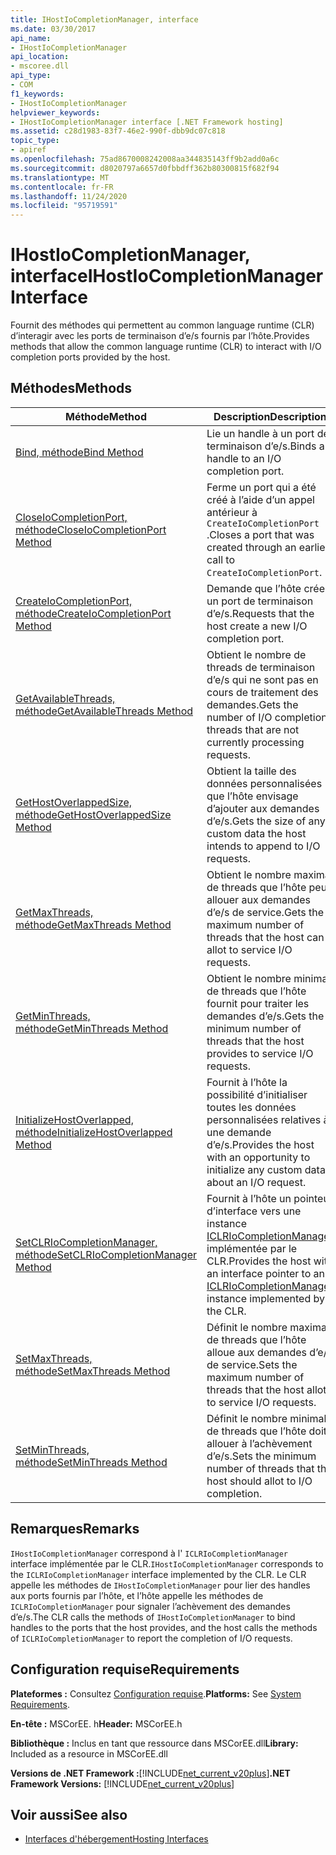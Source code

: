 ```yaml
---
title: IHostIoCompletionManager, interface
ms.date: 03/30/2017
api_name:
- IHostIoCompletionManager
api_location:
- mscoree.dll
api_type:
- COM
f1_keywords:
- IHostIoCompletionManager
helpviewer_keywords:
- IHostIoCompletionManager interface [.NET Framework hosting]
ms.assetid: c28d1983-83f7-46e2-990f-dbb9dc07c818
topic_type:
- apiref
ms.openlocfilehash: 75ad8670008242008aa344835143ff9b2add0a6c
ms.sourcegitcommit: d8020797a6657d0fbbdff362b80300815f682f94
ms.translationtype: MT
ms.contentlocale: fr-FR
ms.lasthandoff: 11/24/2020
ms.locfileid: "95719591"
---
```

# <a name="ihostiocompletionmanager-interface"></a><span data-ttu-id="954ef-102">IHostIoCompletionManager, interface</span><span class="sxs-lookup"><span data-stu-id="954ef-102">IHostIoCompletionManager Interface</span></span>

<span data-ttu-id="954ef-103">Fournit des méthodes qui permettent au common language runtime (CLR) d’interagir avec les ports de terminaison d’e/s fournis par l’hôte.</span><span class="sxs-lookup"><span data-stu-id="954ef-103">Provides methods that allow the common language runtime (CLR) to interact with I/O completion ports provided by the host.</span></span>  
  
## <a name="methods"></a><span data-ttu-id="954ef-104">Méthodes</span><span class="sxs-lookup"><span data-stu-id="954ef-104">Methods</span></span>  
  
|<span data-ttu-id="954ef-105">Méthode</span><span class="sxs-lookup"><span data-stu-id="954ef-105">Method</span></span>|<span data-ttu-id="954ef-106">Description</span><span class="sxs-lookup"><span data-stu-id="954ef-106">Description</span></span>|  
|------------|-----------------|  
|[<span data-ttu-id="954ef-107">Bind, méthode</span><span class="sxs-lookup"><span data-stu-id="954ef-107">Bind Method</span></span>](ihostiocompletionmanager-bind-method.md)|<span data-ttu-id="954ef-108">Lie un handle à un port de terminaison d’e/s.</span><span class="sxs-lookup"><span data-stu-id="954ef-108">Binds a handle to an I/O completion port.</span></span>|  
|[<span data-ttu-id="954ef-109">CloseIoCompletionPort, méthode</span><span class="sxs-lookup"><span data-stu-id="954ef-109">CloseIoCompletionPort Method</span></span>](ihostiocompletionmanager-closeiocompletionport-method.md)|<span data-ttu-id="954ef-110">Ferme un port qui a été créé à l’aide d’un appel antérieur à `CreateIoCompletionPort` .</span><span class="sxs-lookup"><span data-stu-id="954ef-110">Closes a port that was created through an earlier call to `CreateIoCompletionPort`.</span></span>|  
|[<span data-ttu-id="954ef-111">CreateIoCompletionPort, méthode</span><span class="sxs-lookup"><span data-stu-id="954ef-111">CreateIoCompletionPort Method</span></span>](ihostiocompletionmanager-createiocompletionport-method.md)|<span data-ttu-id="954ef-112">Demande que l’hôte crée un port de terminaison d’e/s.</span><span class="sxs-lookup"><span data-stu-id="954ef-112">Requests that the host create a new I/O completion port.</span></span>|  
|[<span data-ttu-id="954ef-113">GetAvailableThreads, méthode</span><span class="sxs-lookup"><span data-stu-id="954ef-113">GetAvailableThreads Method</span></span>](ihostiocompletionmanager-getavailablethreads-method.md)|<span data-ttu-id="954ef-114">Obtient le nombre de threads de terminaison d’e/s qui ne sont pas en cours de traitement des demandes.</span><span class="sxs-lookup"><span data-stu-id="954ef-114">Gets the number of I/O completion threads that are not currently processing requests.</span></span>|  
|[<span data-ttu-id="954ef-115">GetHostOverlappedSize, méthode</span><span class="sxs-lookup"><span data-stu-id="954ef-115">GetHostOverlappedSize Method</span></span>](ihostiocompletionmanager-gethostoverlappedsize-method.md)|<span data-ttu-id="954ef-116">Obtient la taille des données personnalisées que l’hôte envisage d’ajouter aux demandes d’e/s.</span><span class="sxs-lookup"><span data-stu-id="954ef-116">Gets the size of any custom data the host intends to append to I/O requests.</span></span>|  
|[<span data-ttu-id="954ef-117">GetMaxThreads, méthode</span><span class="sxs-lookup"><span data-stu-id="954ef-117">GetMaxThreads Method</span></span>](ihostiocompletionmanager-getmaxthreads-method.md)|<span data-ttu-id="954ef-118">Obtient le nombre maximal de threads que l’hôte peut allouer aux demandes d’e/s de service.</span><span class="sxs-lookup"><span data-stu-id="954ef-118">Gets the maximum number of threads that the host can allot to service I/O requests.</span></span>|  
|[<span data-ttu-id="954ef-119">GetMinThreads, méthode</span><span class="sxs-lookup"><span data-stu-id="954ef-119">GetMinThreads Method</span></span>](ihostiocompletionmanager-getminthreads-method.md)|<span data-ttu-id="954ef-120">Obtient le nombre minimal de threads que l’hôte fournit pour traiter les demandes d’e/s.</span><span class="sxs-lookup"><span data-stu-id="954ef-120">Gets the minimum number of threads that the host provides to service I/O requests.</span></span>|  
|[<span data-ttu-id="954ef-121">InitializeHostOverlapped, méthode</span><span class="sxs-lookup"><span data-stu-id="954ef-121">InitializeHostOverlapped Method</span></span>](ihostiocompletionmanager-initializehostoverlapped-method.md)|<span data-ttu-id="954ef-122">Fournit à l’hôte la possibilité d’initialiser toutes les données personnalisées relatives à une demande d’e/s.</span><span class="sxs-lookup"><span data-stu-id="954ef-122">Provides the host with an opportunity to initialize any custom data about an I/O request.</span></span>|  
|[<span data-ttu-id="954ef-123">SetCLRIoCompletionManager, méthode</span><span class="sxs-lookup"><span data-stu-id="954ef-123">SetCLRIoCompletionManager Method</span></span>](ihostiocompletionmanager-setclriocompletionmanager-method.md)|<span data-ttu-id="954ef-124">Fournit à l’hôte un pointeur d’interface vers une instance [ICLRIoCompletionManager](iclriocompletionmanager-interface.md) implémentée par le CLR.</span><span class="sxs-lookup"><span data-stu-id="954ef-124">Provides the host with an interface pointer to an [ICLRIoCompletionManager](iclriocompletionmanager-interface.md) instance implemented by the CLR.</span></span>|  
|[<span data-ttu-id="954ef-125">SetMaxThreads, méthode</span><span class="sxs-lookup"><span data-stu-id="954ef-125">SetMaxThreads Method</span></span>](ihostiocompletionmanager-setmaxthreads-method.md)|<span data-ttu-id="954ef-126">Définit le nombre maximal de threads que l’hôte alloue aux demandes d’e/s de service.</span><span class="sxs-lookup"><span data-stu-id="954ef-126">Sets the maximum number of threads that the host allots to service I/O requests.</span></span>|  
|[<span data-ttu-id="954ef-127">SetMinThreads, méthode</span><span class="sxs-lookup"><span data-stu-id="954ef-127">SetMinThreads Method</span></span>](ihostiocompletionmanager-setminthreads-method.md)|<span data-ttu-id="954ef-128">Définit le nombre minimal de threads que l’hôte doit allouer à l’achèvement d’e/s.</span><span class="sxs-lookup"><span data-stu-id="954ef-128">Sets the minimum number of threads that the host should allot to I/O completion.</span></span>|  
  
## <a name="remarks"></a><span data-ttu-id="954ef-129">Remarques</span><span class="sxs-lookup"><span data-stu-id="954ef-129">Remarks</span></span>  

 <span data-ttu-id="954ef-130">`IHostIoCompletionManager` correspond à l' `ICLRIoCompletionManager` interface implémentée par le CLR.</span><span class="sxs-lookup"><span data-stu-id="954ef-130">`IHostIoCompletionManager` corresponds to the `ICLRIoCompletionManager` interface implemented by the CLR.</span></span> <span data-ttu-id="954ef-131">Le CLR appelle les méthodes de `IHostIoCompletionManager` pour lier des handles aux ports fournis par l’hôte, et l’hôte appelle les méthodes de `ICLRIoCompletionManager` pour signaler l’achèvement des demandes d’e/s.</span><span class="sxs-lookup"><span data-stu-id="954ef-131">The CLR calls the methods of `IHostIoCompletionManager` to bind handles to the ports that the host provides, and the host calls the methods of `ICLRIoCompletionManager` to report the completion of I/O requests.</span></span>  
  
## <a name="requirements"></a><span data-ttu-id="954ef-132">Configuration requise</span><span class="sxs-lookup"><span data-stu-id="954ef-132">Requirements</span></span>  

 <span data-ttu-id="954ef-133">**Plateformes :** Consultez [Configuration requise](../../get-started/system-requirements.md).</span><span class="sxs-lookup"><span data-stu-id="954ef-133">**Platforms:** See [System Requirements](../../get-started/system-requirements.md).</span></span>  
  
 <span data-ttu-id="954ef-134">**En-tête :** MSCorEE. h</span><span class="sxs-lookup"><span data-stu-id="954ef-134">**Header:** MSCorEE.h</span></span>  
  
 <span data-ttu-id="954ef-135">**Bibliothèque :** Inclus en tant que ressource dans MSCorEE.dll</span><span class="sxs-lookup"><span data-stu-id="954ef-135">**Library:** Included as a resource in MSCorEE.dll</span></span>  
  
 <span data-ttu-id="954ef-136">**Versions de .NET Framework :**[!INCLUDE[net_current_v20plus](../../../../includes/net-current-v20plus-md.md)]</span><span class="sxs-lookup"><span data-stu-id="954ef-136">**.NET Framework Versions:** [!INCLUDE[net_current_v20plus](../../../../includes/net-current-v20plus-md.md)]</span></span>  
  
## <a name="see-also"></a><span data-ttu-id="954ef-137">Voir aussi</span><span class="sxs-lookup"><span data-stu-id="954ef-137">See also</span></span>

- [<span data-ttu-id="954ef-138">Interfaces d'hébergement</span><span class="sxs-lookup"><span data-stu-id="954ef-138">Hosting Interfaces</span></span>](hosting-interfaces.md)
